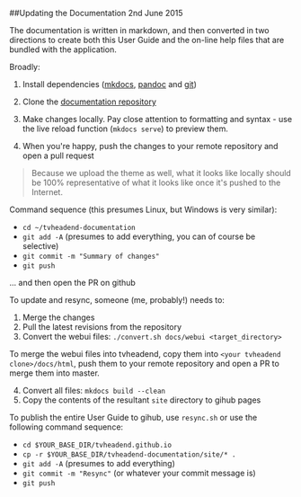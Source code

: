 ##Updating the Documentation 2nd June 2015

The documentation is written in markdown, and then converted in two 
directions to create both this User Guide and the on-line help files
that are bundled with the application.

Broadly:

1. Install dependencies ([mkdocs](http://www.mkdocs.org/), 
[pandoc](http://pandoc.org/installing.html) and 
[git](https://help.github.com/articles/set-up-git/))

2. Clone the [documentation repository](https://github.com/tvheadend/tvheadend-documentation)

3. Make changes locally. Pay close attention to formatting and syntax - 
use the live reload function (`mkdocs serve`) to preview them. 

4. When you're happy, push the changes to your remote repository and open 
a pull request

> Because we upload the theme as well, what it looks like locally should be 
> 100% representative of what it looks like once it's pushed to the Internet.

Command sequence (this presumes Linux, but Windows is very similar):

* `cd ~/tvheadend-documentation`
* `git add -A` (presumes to add everything, you can of course be selective)
* `git commit -m "Summary of changes"`
* `git push`

... and then open the PR on github

To update and resync, someone (me, probably!) needs to:

1. Merge the changes
2. Pull the latest revisions from the repository
3. Convert the webui files: `./convert.sh docs/webui <target_directory>`

To merge the webui files into tvheadend, copy them into `<your tvheadend clone>/docs/html`, 
push them to your remote repository and open a PR to merge them into master.

4. Convert all files: `mkdocs build --clean`
5. Copy the contents of the resultant `site` directory to gihub pages

To publish the entire User Guide to gihub, use `resync.sh` or use the
following command sequence:

* `cd $YOUR_BASE_DIR/tvheadend.github.io`
* `cp -r $YOUR_BASE_DIR/tvheadend-documentation/site/* .`
* `git add -A` (presumes to add everything)
* `git commit -m "Resync"` (or whatever your commit message is)
* `git push`
